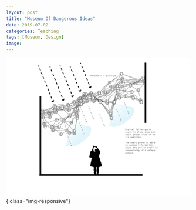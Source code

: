```yaml
---
layout: post
title: "Museum Of Dangerous Ideas"
date: 2019-07-02
categories: Teaching
tags: [Museum, Design]
image:
---
```




![Urban Pollen](/images/urbanpollen4.jpg){:class="img-responsive"}

<!-- <iframe src="https://e.issuu.com/embed.html#1847533/37575623" frameborder="0" allowfullscreen="" style="margin:0px auto;display:block;width:600px;height:424px;"></iframe> -->
